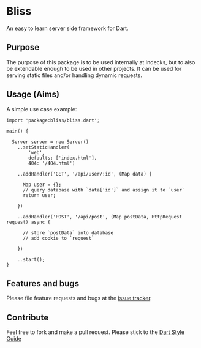 # Bliss

An easy to learn server side framework for Dart.

## Purpose

The purpose of this package is to be used internally at Indecks, but to also be extendable enough to be used in other projects. It can be used for serving static files and/or handling dynamic requests.

## Usage (Aims)

A simple use case example:

    import 'package:bliss/bliss.dart';

    main() {
      
      Server server = new Server()
        ..setStaticHandler(
            'web',
            defaults: ['index.html'], 
            404: '/404.html')

        ..addHandler('GET', '/api/user/:id', (Map data) {

          Map user = {};
          // query database with `data['id']` and assign it to `user`
          return user;

        })

        ..addHandler('POST', '/api/post', (Map postData, HttpRequest request) async {

          // store `postData` into database
          // add cookie to `request`

        })

        ..start();
    }

## Features and bugs

Please file feature requests and bugs at the [issue tracker][tracker].

[tracker]: https://github.com/stwupton/bliss/issues

## Contribute

Feel free to fork and make a pull request. Please stick to the [Dart Style Guide][styleguide]

[styleguide]: https://www.dartlang.org/effective-dart/style/